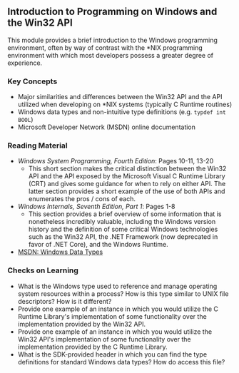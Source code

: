 ## Introduction to Programming on Windows and the Win32 API

This module provides a brief introduction to the Windows programming environment, often by way of contrast with the *NIX programming environment with which most developers possess a greater degree of experience. 

### Key Concepts

- Major similarities and differences between the Win32 API and the API utilized when developing on *NIX systems (typically C Runtime routines)
- Windows data types and non-intuitive type definitions (e.g. `typdef int BOOL`)
- Microsoft Developer Network (MSDN) online documentation

### Reading Material

- _Windows System Programming, Fourth Edition_: Pages 10-11, 13-20
    - This short section makes the critical distinction between the Win32 API and the API exposed by the Microsoft Visual C Runtime Library (CRT) and gives some guidance for when to rely on either API. The latter section provides a short example of the use of both APIs and enumerates the pros / cons of each. 
- _Windows Internals, Seventh Edition, Part 1_: Pages 1-8
    - This section provides a brief overview of some information that is nonetheless incredibly valuable, including the Windows version history and the definition of some critical Windows technologies such as the Win32 API, the .NET Framework (now deprecated in favor of .NET Core), and the Windows Runtime.
- [MSDN: Windows Data Types](https://docs.microsoft.com/en-us/windows/win32/winprog/windows-data-types)

### Checks on Learning

- What is the Windows type used to reference and manage operating system resources within a process? How is this type similar to UNIX file descriptors? How is it different?
- Provide one example of an instance in which you would utilize the C Runtime Library's implementation of some functionality over the implementation provided by the Win32 API.
- Provide one example of an instance in which you would utilize the Win32 API's implementation of some functionality over the implementation provided by the C Runtime Library.
- What is the SDK-provided header in which you can find the type definitions for standard Windows data types? How do access this file?
    
